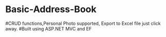 # Basic-Address-Book
#CRUD functions,Personal Photo supported, Export to Excel file just click away.
#Built using ASP.NET MVC and EF
